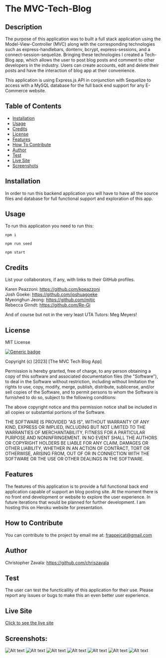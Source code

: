 # The MVC-Tech-Blog

  ## Description 
  The purpose of this application was to built a full stack application using the Model-View-Controller (MVC) along with the corresponding technologies such as express-handlebars, dontenv, bcrypt, express-sessions, and a connect-session-sequelize. Bringing these technologies I created a Tech-Blog app, which allows the user to post blog posts and comment to other developers in the industry. Users can create accounts, edit and delete their posts and have the interaction of blog app at their convenience. 

  This application is using Express.js API in conjunction with Sequelize to access with a MySQL database for the full back end support for any E-Commerce website. 
  

  ## Table of Contents
  - [Installation](#installation)
  - [Usage](#usage)
  - [Credits](#credits)
  - [License](#license)
  - [Features](#features)
  - [How To Contribute](#how-to-contribute)
  - [Author](#author)
  - [Test](#test)
  - [Live Site](#live-site)
  - [Screenshots](#screenshots)

  ## Installation 
  In order to run this backend application you will have to have all the source files and database for full functional support and exploration of this app. 

  ## Usage
  To run this application you need to run this:


```
npm i

npm run seed

npm start
```
    
  ## Credits
  List your collaborators, if any, with links to their GitHub profiles.

  Karen Peazzoni: https://github.com/kpeazzoni \
  Josh Goeke: https://github.com/joshuagoeke \
  Myeonghun Jeong: https://github.com/mjtic \
  Rebecca Girndt: <https://github.com/Re-Gi> 

  And of course but not in the very least UTA Tutors: Meg Meyers!

  ## License 
  MIT License
  
  [![Generic badge](https://img.shields.io/badge/License-MIT&ensp;License-purple.svg)](https://choosealicense.com/licenses/mit-license/.)
  
Copyright (c) [2023] [The MVC Tech Blog App]

Permission is hereby granted, free of charge, to any person obtaining a copy
of this software and associated documentation files (the "Software"), to deal
in the Software without restriction, including without limitation the rights
to use, copy, modify, merge, publish, distribute, sublicense, and/or sell
copies of the Software, and to permit persons to whom the Software is
furnished to do so, subject to the following conditions:

The above copyright notice and this permission notice shall be included in all
copies or substantial portions of the Software.

THE SOFTWARE IS PROVIDED "AS IS", WITHOUT WARRANTY OF ANY KIND, EXPRESS OR
IMPLIED, INCLUDING BUT NOT LIMITED TO THE WARRANTIES OF MERCHANTABILITY,
FITNESS FOR A PARTICULAR PURPOSE AND NONINFRINGEMENT. IN NO EVENT SHALL THE
AUTHORS OR COPYRIGHT HOLDERS BE LIABLE FOR ANY CLAIM, DAMAGES OR OTHER
LIABILITY, WHETHER IN AN ACTION OF CONTRACT, TORT OR OTHERWISE, ARISING FROM,
OUT OF OR IN CONNECTION WITH THE SOFTWARE OR THE USE OR OTHER DEALINGS IN THE
SOFTWARE.
  
  ## Features
  The features of this application is to provide a full functional back end application capable of support an blog posting site. At the moment there is no front end development or website to explore the user experience. In future iterations that would be planned for further development. I am hosting this on Heroku website for presentation. 

  ## How to Contribute
  You can contribute to the project by email me at: frappejcat@gmail.com

  ## Author 
  Christopher Zavala:
  https://github.com/chriszavala

  ## Test
 The user can test the functicallity of this application for their use. Please report any issues or bugs to make this an even better user experience.  

 ## Live Site
  [Click to see the live site](https://polar-castle-47001.herokuapp.com/)

  ## Screenshots:
![Alt text](./assets/images/diagramtoshowdesig.jpg)
![Alt text](./assets/images/Image%202-12-23%20at%2010.07%20PM.jpg)
![Alt text](./assets/images/Image%202-12-23%20at%2010.08%20PM.jpg)
![Alt text](./assets/images/Image%202-12-23%20at%2010.10%20PM%20(2).jpg)
![Alt text](./assets/images/Image%202-12-23%20at%2010.10%20PM.jpg)
![Alt text](./assets/images/Image%202-12-23%20at%2010.11%20PM.jpg)
![Alt text](./assets/images/Image%202-12-23%20at%2010.12%20PM.jpg)







